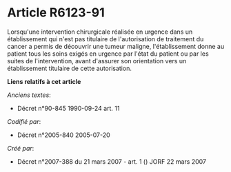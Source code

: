 # Article R6123-91

Lorsqu'une intervention chirurgicale réalisée en urgence dans un établissement qui n'est pas titulaire de l'autorisation de
traitement du cancer a permis de découvrir une tumeur maligne, l'établissement donne au patient tous les soins exigés en
urgence par l'état du patient ou par les suites de l'intervention, avant d'assurer son orientation vers un établissement
titulaire de cette autorisation.

**Liens relatifs à cet article**

_Anciens textes_:

  - Décret n°90-845 1990-09-24 art. 11

_Codifié par_:

  - Décret n°2005-840 2005-07-20

_Créé par_:

  - Décret n°2007-388 du 21 mars 2007 - art. 1 () JORF 22 mars 2007

